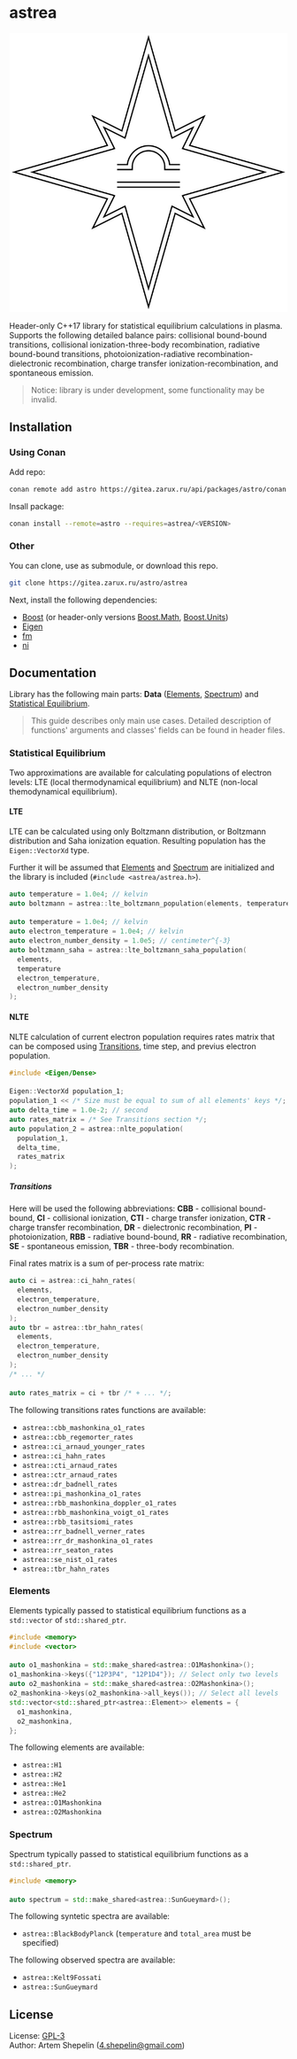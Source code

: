 # astrea

![logo](assets/logo.svg)

Header-only C++17 library for statistical equilibrium calculations in plasma.
Supports the following detailed balance pairs: collisional bound-bound
transitions, collisional ionization-three-body recombination, radiative
bound-bound transitions, photoionization-radiative recombination-dielectronic
recombination, charge transfer ionization-recombination, and spontaneous
emission.

> Notice: library is under development, some functionality may be invalid.

## Installation

### Using Conan

Add repo:

```sh
conan remote add astro https://gitea.zarux.ru/api/packages/astro/conan
```

Insall package:

```sh
conan install --remote=astro --requires=astrea/<VERSION>
```

### Other

You can clone, use as submodule, or download this repo.

```sh
git clone https://gitea.zarux.ru/astro/astrea
```

Next, install the following dependencies:

- [Boost](https://www.boost.org/) (or header-only versions
  [Boost.Math](https://gitea.zarux.ru/astro/boost-math),
  [Boost.Units](https://gitea.zarux.ru/astro/boost-units))
- [Eigen](https://eigen.tuxfamily.org/index.php?title=Main_Page)
- [fm](https://gitea.zarux.ru/astro/fm)
- [ni](https://gitea.zarux.ru/astro/ni)

## Documentation

Library has the following main parts: **Data** ([Elements](#elements),
[Spectrum](#spectrum)) and [Statistical Equilibrium](#statistical-equilibrium).

> This guide describes only main use cases.
> Detailed description of functions' arguments and classes' fields can be found
> in header files.

### Statistical Equilibrium

Two approximations are available for calculating populations of electron levels:
LTE (local thermodynamical equilibrium) and NLTE (non-local themodynamical
equilibrium).

#### LTE

LTE can be calculated using only Boltzmann distribution, or Boltzmann
distribution and Saha ionization equation. Resulting population has the
`Eigen::VectorXd` type.

Further it will be assumed that [Elements](#elements) and [Spectrum](#spectrum)
are initialized and the library is included (`#include <astrea/astrea.h>`).

```c++
auto temperature = 1.0e4; // kelvin
auto boltzmann = astrea::lte_boltzmann_population(elements, temperature);

auto temperature = 1.0e4; // kelvin
auto electron_temperature = 1.0e4; // kelvin
auto electron_number_density = 1.0e5; // centimeter^{-3}
auto boltzmann_saha = astrea::lte_boltzmann_saha_population(
  elements,
  temperature
  electron_temperature,
  electron_number_density
);
```

#### NLTE

NLTE calculation of current electron population requires rates matrix that can
be composed using [Transitions](#transitions), time step, and previus electron
population.

```c++
#include <Eigen/Dense>

Eigen::VectorXd population_1;
population_1 << /* Size must be equal to sum of all elements' keys */;
auto delta_time = 1.0e-2; // second
auto rates_matrix = /* See Transitions section */;
auto population_2 = astrea::nlte_population(
  population_1,
  delta_time,
  rates_matrix
);
```

##### Transitions

Here will be used the following abbreviations: **CBB** - collisional
bound-bound, **CI** - collisional ionization, **CTI** - charge transfer
ionization, **CTR** - charge transfer recombination, **DR** - dielectronic
recombination, **PI** - photoionization, **RBB** - radiative bound-bound,
**RR** - radiative recombination, **SE** - spontaneous emission, **TBR** -
three-body recombination.

Final rates matrix is a sum of per-process rate matrix:

```c++
auto ci = astrea::ci_hahn_rates(
  elements,
  electron_temperature,
  electron_number_density
);
auto tbr = astrea::tbr_hahn_rates(
  elements,
  electron_temperature,
  electron_number_density
);
/* ... */

auto rates_matrix = ci + tbr /* + ... */;
```

The following transitions rates functions are available:

- `astrea::cbb_mashonkina_o1_rates`
- `astrea::cbb_regemorter_rates`
- `astrea::ci_arnaud_younger_rates`
- `astrea::ci_hahn_rates`
- `astrea::cti_arnaud_rates`
- `astrea::ctr_arnaud_rates`
- `astrea::dr_badnell_rates`
- `astrea::pi_mashonkina_o1_rates`
- `astrea::rbb_mashonkina_doppler_o1_rates`
- `astrea::rbb_mashonkina_voigt_o1_rates`
- `astrea::rbb_tasitsiomi_rates`
- `astrea::rr_badnell_verner_rates`
- `astrea::rr_dr_mashonkina_o1_rates`
- `astrea::rr_seaton_rates`
- `astrea::se_nist_o1_rates`
- `astrea::tbr_hahn_rates`

### Elements

Elements typically passed to statistical equilibrium functions as a
`std::vector` of `std::shared_ptr`.

```c++
#include <memory>
#include <vector>

auto o1_mashonkina = std::make_shared<astrea::O1Mashonkina>();
o1_mashonkina->keys({"12P3P4", "12P1D4"}); // Select only two levels
auto o2_mashonkina = std::make_shared<astrea::O2Mashonkina>();
o2_mashonkina->keys(o2_mashonkina->all_keys()); // Select all levels
std::vector<std::shared_ptr<astrea::Element>> elements = {
  o1_mashonkina,
  o2_mashonkina,
};
```

The following elements are available:

- `astrea::H1`
- `astrea::H2`
- `astrea::He1`
- `astrea::He2`
- `astrea::O1Mashonkina`
- `astrea::O2Mashonkina`

### Spectrum

Spectrum typically passed to statistical equilibrium functions as a
`std::shared_ptr`.

```c++
#include <memory>

auto spectrum = std::make_shared<astrea::SunGueymard>();
```

The following syntetic spectra are available:

- `astrea::BlackBodyPlanck` (`temperature` and `total_area` must be specified)

The following observed spectra are available:

- `astrea::Kelt9Fossati`
- `astrea::SunGueymard`

## License

License: [GPL-3](./LICENSE)  
Author: Artem Shepelin (4.shepelin@gmail.com)
